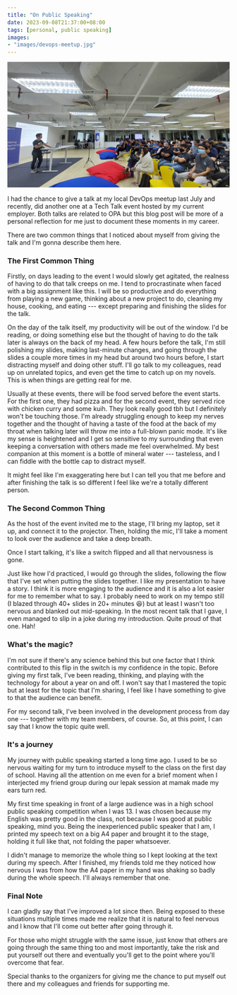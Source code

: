 ```yaml
---
title: "On Public Speaking"
date: 2023-09-08T21:37:00+08:00
tags: [personal, public speaking]
images:
- "images/devops-meetup.jpg"
---
```


![Giving my talk at the local DevOps meetup](images/devops-meetup.jpg)

I had the chance to give a talk at my local DevOps meetup last July and recently, did another one at a Tech Talk event hosted by my current employer. Both talks are related to OPA but this blog post will be more of a personal reflection for me just to document these moments in my career.

There are two common things that I noticed about myself from giving the talk and I'm gonna describe them here.

### The First Common Thing

Firstly, on days leading to the event I would slowly get agitated, the realness of having to do that talk creeps on me. I tend to procrastinate when faced with a big assignment like this. I will be so productive and do everything from playing a new game, thinking about a new project to do, cleaning my house, cooking, and eating --- except preparing and finishing the slides for the talk. 

On the day of the talk itself, my productivity will be out of the window. I'd be reading, or doing something else but the thought of having to do the talk later is always on the back of my head. A few hours before the talk, I'm still polishing my slides, making last-minute changes, and going through the slides a couple more times in my head but around two hours before, I start distracting myself and doing other stuff. I'll go talk to my colleagues, read up on unrelated topics, and even get the time to catch up on my novels. This is when things are getting real for me.

Usually at these events, there will be food served before the event starts. For the first one, they had pizza and for the second event, they served rice with chicken curry and some kuih. They look really good tbh but I definitely won't be touching those. I'm already struggling enough to keep my nerves together and the thought of having a taste of the food at the back of my throat when talking later will throw me into a full-blown panic mode. It's like my sense is heightened and I get so sensitive to my surrounding that even keeping a conversation with others made me feel overwhelmed. My best companion at this moment is a bottle of mineral water --- tasteless, and I can fiddle with the bottle cap to distract myself.

It might feel like I'm exaggerating here but I can tell you that me before and after finishing the talk is so different I feel like we're a totally different person.

### The Second Common Thing

As the host of the event invited me to the stage, I'll bring my laptop, set it up, and connect it to the projector. Then, holding the mic, I'll take a moment to look over the audience and take a deep breath.

Once I start talking, it's like a switch flipped and all that nervousness is gone.

Just like how I'd practiced, I would go through the slides, following the flow that I've set when putting the slides together. I like my presentation to have a story. I think it is more engaging to the audience and it is also a lot easier for me to remember what to say. I probably need to work on my tempo still (I blazed through 40+ slides in 20+ minutes 😆) but at least I wasn't too nervous and blanked out mid-speaking. In the most recent talk that I gave, I even managed to slip in a joke during my introduction. Quite proud of that one. Hah!

### What's the magic?

I'm not sure if there's any science behind this but one factor that I think contributed to this flip in the switch is my confidence in the topic. Before giving my first talk, I've been reading, thinking, and playing with the technology for about a year on and off. I won't say that I mastered the topic but at least for the topic that I'm sharing, I feel like I have something to give to that the audience can benefit. 

For my second talk, I've been involved in the development process from day one --- together with my team members, of course. So, at this point, I can say that I know the topic quite well.

### It's a journey

My journey with public speaking started a long time ago. I used to be so nervous waiting for my turn to introduce myself to the class on the first day of school. Having all the attention on me even for a brief moment when I interjected my friend group during our lepak session at mamak made my ears turn red.

My first time speaking in front of a large audience was in a high school public speaking competition when I was 13. I was chosen because my English was pretty good in the class, not because I was good at public speaking, mind you. Being the inexperienced public speaker that I am, I printed my speech text on a big A4 paper and brought it to the stage, holding it full like that, not folding the paper whatsoever.

I didn't manage to memorize the whole thing so I kept looking at the text during my speech. After I finished, my friends told me they noticed how nervous I was from how the A4 paper in my hand was shaking so badly during the whole speech. I'll always remember that one.

### Final Note

I can gladly say that I've improved a lot since then. Being exposed to these situations multiple times made me realize that it is natural to feel nervous and I know that I'll come out better after going through it. 

For those who might struggle with the same issue, just know that others are going through the same thing too and most importantly, take the risk and put yourself out there and eventually you'll get to the point where you'll overcome that fear.

Special thanks to the organizers for giving me the chance to put myself out there and my colleagues and friends for supporting me.
